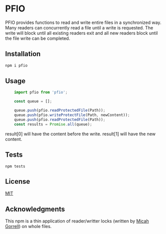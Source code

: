 # PFIO #

PFIO provides functions to read and write entire files in a synchronized way. Many readers can concurrently read a file until a write is requested. The write will block until all existing readers exit and all new readers block until the file write can be completed.

## Installation

```bash
npm i pfio
```

## Usage

```javascript
    import pfio from 'pfio';

    const queue = [];

    queue.push(pfio.readProtectedFile(Path));
    queue.push(pfio.writeProtectFile(Path, newContent));
    queue.push(pfio.readProtectedFile(Path));
    const results = Promise.all(queue);
```

result[0] will have the content before the write.
result[1] will have the new content.

## Tests

```
npm tests
```

## License

[MIT](https://choosealicense.com/licenses/mit/)

## Acknowledgments
This npm is a thin application of reader/writter locks (written by [Micah Gorrell](https://github.com/minego)) on whole files.

